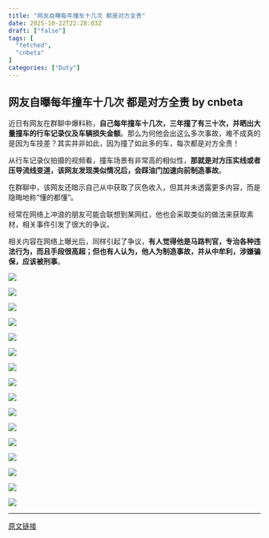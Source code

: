 ```yaml
---
title: "网友自曝每年撞车十几次 都是对方全责"
date: 2025-10-22T22:28:03Z
draft: ["false"]
tags: [
  "fetched",
  "cnbeta"
]
categories: ["Duty"]
---
```

网友自曝每年撞车十几次 都是对方全责 by cnbeta
------
<div style="margin-top:10px" class="content" id="artibody"><p>近日有网友在群聊中爆料称，<strong>自己每年撞车十几次，三年撞了有三十次，并晒出大量撞车的行车记录仪及车辆损失金额</strong>。那么为何他会出这么多次事故，难不成真的是因为车技差？其实并非如此，因为撞了如此多的车，每次都是对方全责！</p><div class="article-global"></div><p>从行车记录仪拍摄的视频看，撞车场景有非常高的相似性，<strong>那就是对方压实线或者压导流线变道，该网友发现类似情况后，会踩油门加速向前制造事故</strong>。</p><p>在群聊中，该网友还暗示自己从中获取了灰色收入，但其并未透露更多内容，而是隐晦地称“懂的都懂”。</p><p>经常在网络上冲浪的朋友可能会联想到某网红，他也会采取类似的做法来获取素材，相关事件引发了很大的争议。</p><p>相关内容在网络上曝光后，同样引起了争议，<strong>有人觉得他是马路判官，专治各种违法行为，而且手段很高超；但也有人认为，他人为制造事故，并从中牟利，涉嫌骗保，应该被刑事</strong>。</p><p><a href="//img1.mydrivers.com/img/20251022/4b22f6c8-da2c-400e-9864-a82ed711baf9.png" style="text-align: center;" target="_blank"><img src="https://static.cnbetacdn.com/article/2025/1022/5ecd768369ced34.png"></a></p><p><a href="//img1.mydrivers.com/img/20251022/bef926fb-f057-437b-b561-21a61d079370.png" target="_blank"><img src="https://static.cnbetacdn.com/article/2025/1022/5a7c9a6806253fc.png"></a></p><p><a href="//img1.mydrivers.com/img/20251022/b964bd08-d4bd-4af1-8386-bb72716b5945.png" target="_blank"><img src="https://static.cnbetacdn.com/article/2025/1022/4e29edf290bb916.png"></a></p><p><a href="//img1.mydrivers.com/img/20251022/32eca1ae-3c72-480e-8361-c7ed6a7c474d.png" target="_blank"><img src="https://static.cnbetacdn.com/article/2025/1022/fa8c9c1376cc3cd.png"></a></p><p><a href="//img1.mydrivers.com/img/20251022/3c72bb3d-5638-4710-a3e0-9355c26a26ea.png" target="_blank"><img src="https://static.cnbetacdn.com/article/2025/1022/5e6a2b2720c8d4f.png"></a></p><p><a href="//img1.mydrivers.com/img/20251022/9f1f1af0-7975-4c9a-9294-5ad2a35cd01d.png" target="_blank"><img src="https://static.cnbetacdn.com/article/2025/1022/3828072d2c36e00.png"></a></p><p><a href="//img1.mydrivers.com/img/20251022/4fdf3e28-514e-43f0-aaff-baab9f6bb1d7.png" target="_blank"><img src="https://static.cnbetacdn.com/article/2025/1022/d621291853af171.png"></a></p><p><a href="//img1.mydrivers.com/img/20251022/c25558f9-ef74-4dc4-82b3-ac3b209999c4.png" target="_blank"><img src="https://static.cnbetacdn.com/article/2025/1022/41d6c0c55e8f4ce.png"></a></p><p><a href="//img1.mydrivers.com/img/20251022/7c73dcf1-1a9c-405e-b68a-7b3b24170104.jpg" target="_blank"><img src="https://static.cnbetacdn.com/article/2025/1022/b221ddb29652626.jpg"></a></p><p><a href="//img1.mydrivers.com/img/20251022/b4c8eba9-4d47-4ff1-a711-c65a0cac5cac.jpg" target="_blank"><img src="https://static.cnbetacdn.com/article/2025/1022/1ea829adb29a783.jpg"></a></p><p><a href="//img1.mydrivers.com/img/20251022/f9a475bc-bb6c-4d6e-b4f8-39d16e08fe89.jpg" target="_blank"><img src="https://static.cnbetacdn.com/article/2025/1022/269427cece2e17f.jpg"></a></p><p><a href="//img1.mydrivers.com/img/20251022/36970002-c263-4cfa-b46a-2e264ca1c3b4.jpg" target="_blank"><img src="https://static.cnbetacdn.com/article/2025/1022/c7503bf567f75db.jpg"></a></p><p><a href="//img1.mydrivers.com/img/20251022/5483adb2-9187-4905-8958-7696977f3ff3.jpg" target="_blank"><img src="https://static.cnbetacdn.com/article/2025/1022/2d49f33c5c0c76a.jpg"></a></p><p><a href="//img1.mydrivers.com/img/20251022/62a48ef1-edae-45b5-8a5b-f5b093848f19.jpg" target="_blank"><img src="https://static.cnbetacdn.com/article/2025/1022/aa2f2e4598be17e.jpg"></a></p><p><a href="//img1.mydrivers.com/img/20251022/d3175b59-712c-452a-b0b5-1856b05a4be6.jpg" target="_blank"><img src="https://static.cnbetacdn.com/article/2025/1022/6b2c9e49bf6e424.jpg"></a></p><p><a href="//img1.mydrivers.com/img/20251022/280c438a-bb49-4058-afd1-4be529fca8f2.jpg" target="_blank"><img src="https://static.cnbetacdn.com/article/2025/1022/4412bc1cd056c14.jpg"></a></p></div>  
<hr>
<a href="https://m.cnbeta.com.tw/wap/view/1532190.htm",target="_blank" rel="noopener noreferrer">原文链接</a>
